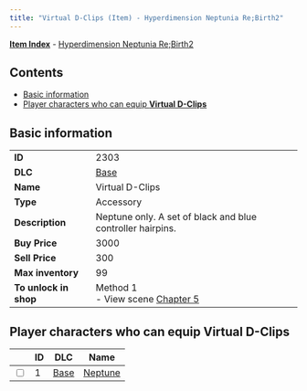 ```yaml
---
title: "Virtual D-Clips (Item) - Hyperdimension Neptunia Re;Birth2"
---
```


[**Item Index**](/neptunia/rb2/item/index.html) - [Hyperdimension Neptunia Re;Birth2](/neptunia/rb2)

## Contents

- [Basic information](#basic-information)
- [Player characters who can equip **Virtual D-Clips**](#player-characters-who-can-equip-virtual-d-clips)

## Basic information

|   |   |
| -- | -- |
| **ID** | 2303 |
| **DLC** | [Base](/neptunia/rb2/dlc/0-base.html) |
| **Name** | Virtual D-Clips |
| **Type** | Accessory |
| **Description** | Neptune only. A set of black and blue controller hairpins. |
| **Buy Price** | 3000 |
| **Sell Price** | 300 |
| **Max inventory** | 99 |
| **To unlock in shop** | Method 1<br />- View scene [Chapter 5](/neptunia/rb2/scene/0-351-chapter-5.html) |

## Player characters who can equip **Virtual D-Clips**

|    | ID | DLC | Name |
| -- | -- | --- | ---- |
| <input type="checkbox" id="rb2-player-0-1" class="trackbox" /> | 1 | [Base](/neptunia/rb2/dlc/0-base.html) | [Neptune](/neptunia/rb2/player/0-1-neptune.html) |